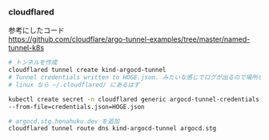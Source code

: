### cloudflared
参考にしたコード  
https://github.com/cloudflare/argo-tunnel-examples/tree/master/named-tunnel-k8s

```bash
# トンネルを作成
cloudflared tunnel create kind-argocd-tunnel
# Tunnel credentials written to HOGE.json. みたいな感じでログが出るので場所をメモっておく
# linux なら ~/.cloudflared/ にあるはず

kubectl create secret -n cloudflared generic argocd-tunnel-credentials \
--from-file=credentials.json=HOGE.json

# argocd.stg.honahuku.dev を追加
cloudflared tunnel route dns kind-argocd-tunnel argocd.stg
```
